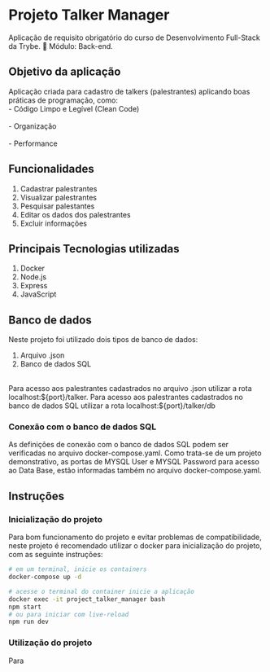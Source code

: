 # Projeto Talker Manager

  Aplicação de requisito obrigatório do curso de Desenvolvimento Full-Stack da Trybe. 🚀
  Módulo: Back-end.


## Objetivo da aplicação

  Aplicação criada para cadastro de talkers (palestrantes) aplicando boas práticas de programação, como:
    <br>
    - Código Limpo e Legível (Clean Code)
  </br><br>
    - Organização
  </br><br>
    - Performance
  </br>

## Funcionalidades

  1. Cadastrar palestrantes
  2. Visualizar palestrantes
  3. Pesquisar palestantes
  4. Editar os dados dos palestrantes
  5. Excluir informações
   
## Principais Tecnologias utilizadas

  1. Docker
  2. Node.js
  3. Express
  4. JavaScript

## Banco de dados

Neste projeto foi utilizado dois tipos de banco de dados:
1. Arquivo .json
2. Banco de dados SQL
<br>
Para acesso aos palestrantes cadastrados no arquivo .json utilizar a rota localhost:${port}/talker.  
Para acesso aos palestrantes cadastrados no banco de dados SQL utilizar a rota localhost:${port}/talker/db
</br>

### Conexão com o banco de dados SQL

As definições de conexão com o banco de dados SQL podem ser verificadas no arquivo docker-compose.yaml.
Como trata-se de um projeto demonstrativo, as portas de MYSQL User e MYSQL Password para acesso ao Data Base, estão informadas também no arquivo docker-compose.yaml.

## Instruções

### Inicialização do projeto

Para bom funcionamento do projeto e evitar problemas de compatibilidade, neste projeto é recomendado utilizar o docker para inicialização do projeto, com as seguinte instruções:
```bash
# em um terminal, inicie os containers
docker-compose up -d

# acesse o terminal do container inicie a aplicação
docker exec -it project_talker_manager bash
npm start
# ou para iniciar com live-reload
npm run dev
```

### Utilização do projeto
Para 
